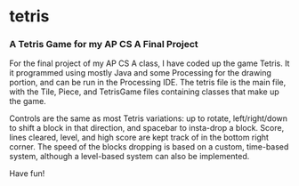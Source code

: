 # tetris
### A Tetris Game for my AP CS A Final Project

For the final project of my AP CS A class, I have coded up the game Tetris. It it programmed using mostly Java and some Processing for the drawing portion, and can be run in the Processing IDE. The tetris file is the main file, with the Tile, Piece, and TetrisGame files containing classes that make up the game.

Controls are the same as most Tetris variations: up to rotate, left/right/down to shift a block in that direction, and spacebar to insta-drop a block. Score, lines cleared, level, and high score are kept track of in the bottom right corner. The speed of the blocks dropping is based on a custom, time-based system, although a level-based system can also be implemented.

Have fun!
